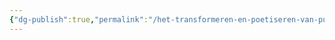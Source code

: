 ```yaml
---
{"dg-publish":true,"permalink":"/het-transformeren-en-poetiseren-van-puin/materialiteit/","dgPassFrontmatter":true}
---
```


